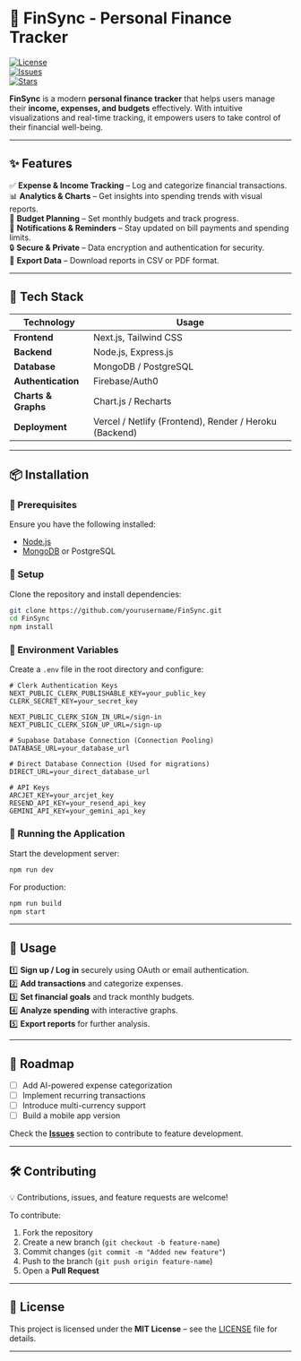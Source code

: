# 🏦 FinSync - Personal Finance Tracker  

[![License](https://img.shields.io/badge/license-MIT-blue.svg)](LICENSE)  
[![Issues](https://img.shields.io/github/issues/yourusername/FinSync.svg)](https://github.com/yourusername/FinSync/issues)  
[![Stars](https://img.shields.io/github/stars/yourusername/FinSync.svg)](https://github.com/yourusername/FinSync/stargazers)  

**FinSync** is a modern **personal finance tracker** that helps users manage their **income, expenses, and budgets** effectively. With intuitive visualizations and real-time tracking, it empowers users to take control of their financial well-being.  

---

## ✨ Features  

✅ **Expense & Income Tracking** – Log and categorize financial transactions.  
📊 **Analytics & Charts** – Get insights into spending trends with visual reports.  
📅 **Budget Planning** – Set monthly budgets and track progress.  
🔔 **Notifications & Reminders** – Stay updated on bill payments and spending limits.  
🔒 **Secure & Private** – Data encryption and authentication for security.  
📂 **Export Data** – Download reports in CSV or PDF format.  

---

## 🚀 Tech Stack  

| Technology  | Usage  |
|------------|--------|
| **Frontend**  | Next.js, Tailwind CSS  |
| **Backend**  | Node.js, Express.js  |
| **Database**  | MongoDB / PostgreSQL  |
| **Authentication**  | Firebase/Auth0  |
| **Charts & Graphs**  | Chart.js / Recharts  |
| **Deployment**  | Vercel / Netlify (Frontend), Render / Heroku (Backend) |

---

## 📦 Installation  

### 🔹 Prerequisites  

Ensure you have the following installed:  
- [Node.js](https://nodejs.org/)  
- [MongoDB](https://www.mongodb.com/) or PostgreSQL  

### 🔹 Setup  

Clone the repository and install dependencies:  

```bash
git clone https://github.com/yourusername/FinSync.git
cd FinSync
npm install
```

### 🔹 Environment Variables  

Create a `.env` file in the root directory and configure:  

```
# Clerk Authentication Keys
NEXT_PUBLIC_CLERK_PUBLISHABLE_KEY=your_public_key
CLERK_SECRET_KEY=your_secret_key

NEXT_PUBLIC_CLERK_SIGN_IN_URL=/sign-in
NEXT_PUBLIC_CLERK_SIGN_UP_URL=/sign-up

# Supabase Database Connection (Connection Pooling)
DATABASE_URL=your_database_url

# Direct Database Connection (Used for migrations)
DIRECT_URL=your_direct_database_url

# API Keys
ARCJET_KEY=your_arcjet_key
RESEND_API_KEY=your_resend_api_key
GEMINI_API_KEY=your_gemini_api_key
```

### 🔹 Running the Application  

Start the development server:  

```bash
npm run dev
```

For production:  

```bash
npm run build
npm start
```

---

## 🎯 Usage  

1️⃣ **Sign up / Log in** securely using OAuth or email authentication.  
2️⃣ **Add transactions** and categorize expenses.  
3️⃣ **Set financial goals** and track monthly budgets.  
4️⃣ **Analyze spending** with interactive graphs.  
5️⃣ **Export reports** for further analysis.  

---

## 📌 Roadmap  

- [ ] Add AI-powered expense categorization  
- [ ] Implement recurring transactions  
- [ ] Introduce multi-currency support  
- [ ] Build a mobile app version  

Check the **[Issues](https://github.com/yourusername/FinSync/issues)** section to contribute to feature development.  

---

## 🛠️ Contributing  

💡 Contributions, issues, and feature requests are welcome!  

To contribute:  

1. Fork the repository  
2. Create a new branch (`git checkout -b feature-name`)  
3. Commit changes (`git commit -m "Added new feature"`)  
4. Push to the branch (`git push origin feature-name`)  
5. Open a **Pull Request**  

---

## 📜 License  

This project is licensed under the **MIT License** – see the [LICENSE](LICENSE) file for details.  

---
